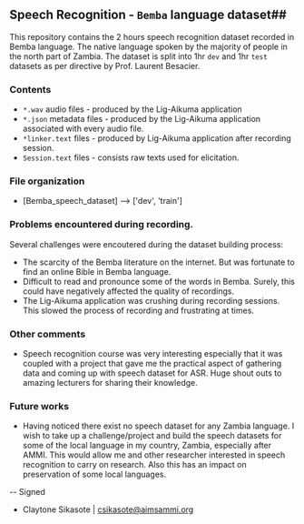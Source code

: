## Speech Recognition - `Bemba` language dataset##
This repository contains the 2 hours speech recognition dataset recorded in Bemba language. The native language spoken by the majority of people in the north part of Zambia. The dataset is split into 1hr `dev` and 1hr `test` datasets as per directive by Prof. Laurent Besacier.

### Contents
- `*.wav` audio files - produced by the Lig-Aikuma application
- `*.json` metadata files - produced by the Lig-Aikuma application associated with every audio file.
- `*linker.text` files - produced by Lig-Aikuma application after recording session.
- `Session.text` files - consists raw texts used for elicitation. 

### File organization
 - [Bemba_speech_dataset] --> ['dev', 'train']

### Problems encountered during recording.
Several challenges were encoutered during the dataset building process:
- The scarcity of the Bemba literature on the internet. But was fortunate to find an online Bible in Bemba language. 
- Difficult to read and pronounce some of the words in Bemba. Surely, this could have negatively affected the quality of recordings.
- The Lig-Aikuma application was crushing during recording sessions. This  slowed the process of recording and frustrating at times. 

### Other comments
- Speech recognition course was very interesting especially that it was coupled with a project that gave me the practical aspect of gathering data and coming up with speech dataset for ASR. Huge shout outs to amazing lecturers for sharing their knowledge.

### Future works
- Having noticed there exist no speech dataset for any Zambia language. I wish to take up a challenge/project and build the speech datasets for some of the local language in my country, Zambia, especially after AMMI. This would allow me and other researcher interested in speech recognition to carry on research. Also this has an impact on preservation of some local languages.


 -- Signed
 - Claytone Sikasote | csikasote@aimsammi.org



